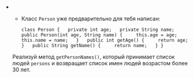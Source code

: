 -   -   Класс `Person` уже предварительно для тебя написан:

        `class Person {   private int age;   private String name;   public Person(int age, String name) {     this.age = age;     this.name = name;   }   public int getAge() {     return age;   }   public String getName() {     return name;   } }`


    Реализуй метод `getPersonNames()`, который принимает список людей `persons` и возвращает список имен людей возрастом более 30 лет.